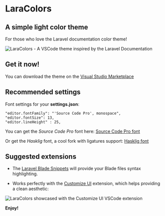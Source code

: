 # LaraColors
## A simple light color theme
For those who love the Laravel documentation color theme!

![LaraColors - A VSCode theme inspired by the Laravel Documentation](https://i.imgur.com/zrKL1CC.png)


## Get it now!
You can download the theme on the [Visual Studio Marketplace](https://marketplace.visualstudio.com/items?itemName=alexmartinfr.laracolors&ssr=false)

## Recommended settings
Font settings for your **settings.json**:

```
"editor.fontFamily": "'Source Code Pro', monospace",
"editor.fontSize": 13,
"editor.lineHeight" : 25,
```

You can get the *Source Code Pro* font here:
[Source Code Pro font](https://fonts.google.com/specimen/Source+Code+Pro)

Or get the *Hasklig* font, a cool fork with ligatures support:
[Hasklig font](https://github.com/i-tu/Hasklig)

## Suggested extensions

- The [Laravel Blade Snippets](https://marketplace.visualstudio.com/items?itemName=onecentlin.laravel-blade) will provide your Blade files syntax highlighting.

- Works perfectly with the [Customize UI](https://marketplace.visualstudio.com/items?itemName=iocave.customize-ui) extension, which helps providing a clean aesthetic:

![LaraColors showcased with the Customize UI VSCode extension](https://i.imgur.com/DknZUO2.png)


**Enjoy!**

